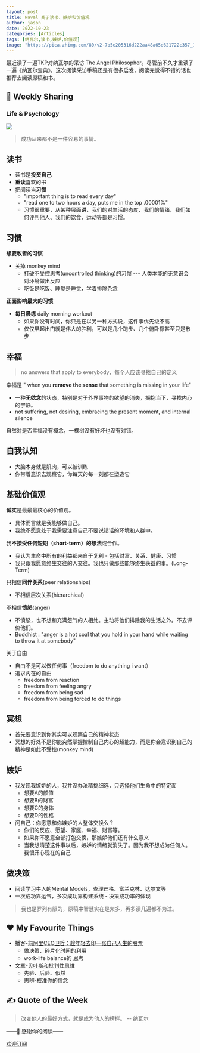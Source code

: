 ```yaml
---
layout: post
title: Naval 关于读书、嫉妒和价值观
author: jason
date: 2022-10-23
categories: [Articles]
tags: [纳瓦尔,读书,嫉妒,价值观]
image: "https://pica.zhimg.com/80/v2-7b5e205316d222aa48a65d621722c357_1440w.webp"
---
```

最近读了一遍TKP对纳瓦尔的采访 The Angel Philosopher。尽管前不久才重读了一遍《纳瓦尔宝典》，这次阅读采访手稿还是有很多启发，阅读完觉得不错的话也推荐去阅读原稿和书。

## 🎯 Weekly Sharing

### Life & Psychology

![](https://imgs.zhubai.love/27eee080f12d4db78f9b2059add13b13.png)

> 成功从来都不是一件容易的事情。

## 读书
- 读书是**投资自己**
- **重读**喜欢的书
- 把阅读当**习惯** 
    - "important thing is to read every day"
    - "read one to two hours a day, puts me in the top .00001%"
    - 习惯很重要，从某种层面讲，我们的对生活的态度、我们的情绪、我们如何评判他人、我们的饮食、运动等都是习惯。

## 习惯
**想要改善的习惯**
- 关掉 monkey mind 
    - 打破不受控思考(uncontrolled thinking)的习惯 --- 人类本能的无意识会对环境做出反应
    - 吃饭是吃饭、睡觉是睡觉，学着排除杂念

**正面影响最大的习惯**
- **每日晨练** daily morning workout
    - 如果你没有时间，你只是在以另一种方式说，这件事优先级不高
    - 仅仅早起出门就是伟大的胜利，可以是几个跑步、几个俯卧撑甚至只是散步

## 幸福
> no answers that apply to everybody，每个人应该寻找自己的定义

幸福是 " when you **remove the sense** that something is missing in your life"
- 一种**无欲念**的状态，特别是对于外界事物的欲望的消失，拥抱当下，寻找内心的宁静。
- not suffering, not desiring, embracing the present moment, and internal silence

自然对是否幸福没有概念，一棵树没有好坏也没有对错。

## 自我认知
- 大脑本身就是肌肉，可以被训练
- 你带着意识去观察它，你每天的每一刻都在塑造它

## 基础价值观
**诚实**是最最最核心的价值观。
- 具体而言就是我能够做自己。
- 我绝不愿意处于我需要注意自己不要说错话的环境和人群中。

我**不接受任何短期（short-term）的想法**或合作。
- 我认为生命中所有的利益都来自于复利 - 包括财富、关系、健康、习惯
- 我只跟我愿意终生交往的人交往。我也只做那些能够终生获益的事。(Long-Term)

只相信**同伴关系**(peer relationships)
- 不相信层次关系(hierarchical)

不相信**愤怒**(anger)
- 不愤怒，也不想和充满怨气的人相处。主动将他们排除我的生活之外。不去评价他们。
- Buddhist : "anger is a hot coal that you hold in your hand while waiting to throw it at somebody"

关于自由
- 自由不是可以做任何事（freedom to do anything i want）
- 追求内在的自由
    - freedom from reaction
    - freedom from feeling angry
    - freedom from being sad
    - freedom from being forced to do things

## 冥想
- 首先要意识到你其实可以观察自己的精神状态
- 冥想的好处不是你能突然掌握控制自己内心的超能力，而是你会意识到自己的精神是如此不受控(monkey mind)

## 嫉妒
- 我发现我嫉妒的人，我并没办法精挑细选，只选择他们生命中的特定面
    - 想要A的颜值
    - 想要B的财富
    - 想要C的身体
    - 想要D的性格
- 问自己：你愿意和你嫉妒的人整体交换么？
    - 你们的反应、愿望、家庭、幸福、财富等。
    - 如果你不愿意全部打包交换，那嫉妒他们还有什么意义
    - 当我想清楚这件事以后，嫉妒的情绪就消失了。因为我不想成为任何人。我很开心现在的自己

## 做决策
- 阅读学习牛人的Mental Models，查理芒格、富兰克林、达尔文等
- 一次成功靠运气，多次成功靠构建系统 - 决策成功率的体现

> 我也是罗列有限的，原稿中智慧实在是太多，再多读几遍都不为过。


## ♥️ My Favourite Things
- 播客-[前阿里CEO卫哲：趁年轻去印一张自己人生的股票](https://www.xiaoyuzhoufm.com/episode/634fb5282e5853af9bafcfc5)
    - 做决策、碎片化时间的利用
    - work-life balance的 思考
- 文章-[贝叶斯和批判性思维](https://neilkakkar.com/Bayes-Theorem-Framework-for-Critical-Thinking.html)
    - 先验、后验、似然
    - 思辨-校准你的信念

## ✍️ Quote of the Week
> 改变他人的最好方式，就是成为他人的榜样。 -- 纳瓦尔

——💌 感谢你的阅读——

[欢迎订阅](https://explorer.zhubai.love/)